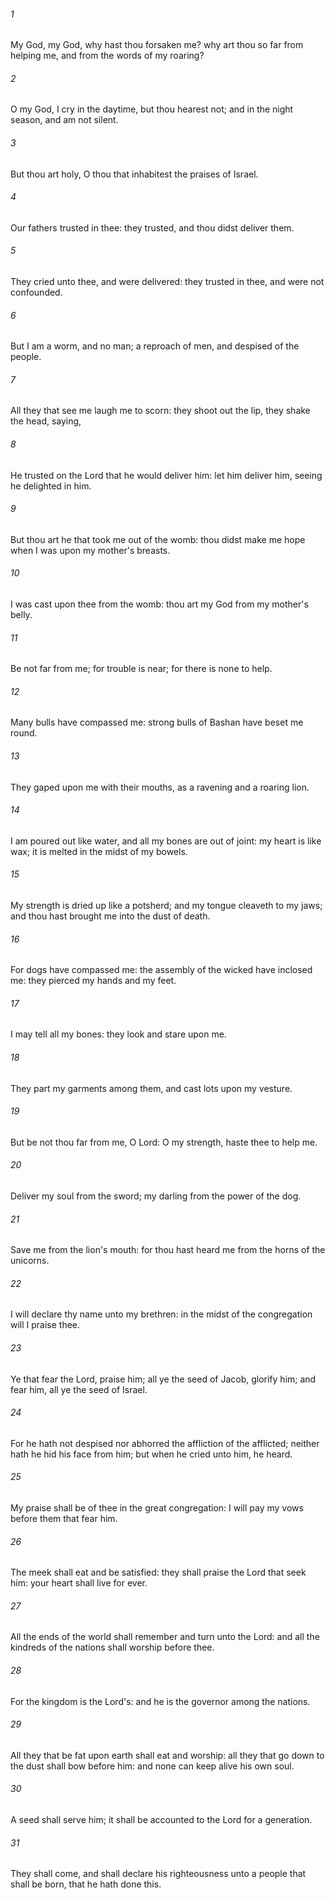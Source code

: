 ###### 1
My God, my God, why hast thou forsaken me? why art thou so far from helping me, and from the words of my roaring?

###### 2
O my God, I cry in the daytime, but thou hearest not; and in the night season, and am not silent.

###### 3
But thou art holy, O thou that inhabitest the praises of Israel.

###### 4
Our fathers trusted in thee: they trusted, and thou didst deliver them.

###### 5
They cried unto thee, and were delivered: they trusted in thee, and were not confounded.

###### 6
But I am a worm, and no man; a reproach of men, and despised of the people.

###### 7
All they that see me laugh me to scorn: they shoot out the lip, they shake the head, saying,

###### 8
He trusted on the Lord that he would deliver him: let him deliver him, seeing he delighted in him.

###### 9
But thou art he that took me out of the womb: thou didst make me hope when I was upon my mother's breasts.

###### 10
I was cast upon thee from the womb: thou art my God from my mother's belly.

###### 11
Be not far from me; for trouble is near; for there is none to help.

###### 12
Many bulls have compassed me: strong bulls of Bashan have beset me round.

###### 13
They gaped upon me with their mouths, as a ravening and a roaring lion.

###### 14
I am poured out like water, and all my bones are out of joint: my heart is like wax; it is melted in the midst of my bowels.

###### 15
My strength is dried up like a potsherd; and my tongue cleaveth to my jaws; and thou hast brought me into the dust of death.

###### 16
For dogs have compassed me: the assembly of the wicked have inclosed me: they pierced my hands and my feet.

###### 17
I may tell all my bones: they look and stare upon me.

###### 18
They part my garments among them, and cast lots upon my vesture.

###### 19
But be not thou far from me, O Lord: O my strength, haste thee to help me.

###### 20
Deliver my soul from the sword; my darling from the power of the dog.

###### 21
Save me from the lion's mouth: for thou hast heard me from the horns of the unicorns.

###### 22
I will declare thy name unto my brethren: in the midst of the congregation will I praise thee.

###### 23
Ye that fear the Lord, praise him; all ye the seed of Jacob, glorify him; and fear him, all ye the seed of Israel.

###### 24
For he hath not despised nor abhorred the affliction of the afflicted; neither hath he hid his face from him; but when he cried unto him, he heard.

###### 25
My praise shall be of thee in the great congregation: I will pay my vows before them that fear him.

###### 26
The meek shall eat and be satisfied: they shall praise the Lord that seek him: your heart shall live for ever.

###### 27
All the ends of the world shall remember and turn unto the Lord: and all the kindreds of the nations shall worship before thee.

###### 28
For the kingdom is the Lord's: and he is the governor among the nations.

###### 29
All they that be fat upon earth shall eat and worship: all they that go down to the dust shall bow before him: and none can keep alive his own soul.

###### 30
A seed shall serve him; it shall be accounted to the Lord for a generation.

###### 31
They shall come, and shall declare his righteousness unto a people that shall be born, that he hath done this.

